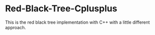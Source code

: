 # Red-Black-Tree-Cplusplus
This is the red black tree implementation with C++ with a little different approach.
